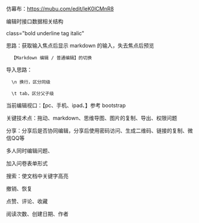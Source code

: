 仿幕布：https://mubu.com/edit/leK0lCMnR8

编辑时接口数据相关结构

  class="bold underline tag italic"

  思路：获取输入焦点后显示 markdown 的输入，失去焦点后预览

      【Markdown 编辑 / 普通编辑】的切换

  导入思路：

      \n 换行，区分同级

      \t tab，区分父子级

  当前编辑视口：【pc、手机、ipad、】参考 bootstrap

  关键技术点：拖动、markdown、思维导图、图片的复制、导出、权限问题

  分享：分享后是否协同编辑，分享后使用密码访问、生成二维码、链接的复制、微信QQ等

  多人同时编辑问题、  

  加入问卷表单形式

  搜索：使文档中关键字高亮

  撤销、恢复

  点赞、评论、收藏

  阅读次数、创建日期、作者